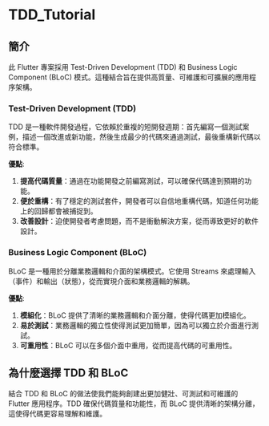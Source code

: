 # TDD_Tutorial

## 簡介

此 Flutter 專案採用 Test-Driven Development (TDD) 和 Business Logic Component (BLoC) 模式。這種結合旨在提供高質量、可維護和可擴展的應用程序架構。

### Test-Driven Development (TDD)

TDD 是一種軟件開發過程，它依賴於重複的短開發週期：首先編寫一個測試案例，描述一個改進或新功能，然後生成最少的代碼來通過測試，最後重構新代碼以符合標準。

**優點**:

1. **提高代碼質量**：通過在功能開發之前編寫測試，可以確保代碼達到預期的功能。
2. **便於重構**：有了穩定的測試套件，開發者可以自信地重構代碼，知道任何功能上的回歸都會被捕捉到。
3. **改善設計**：迫使開發者考慮問題，而不是衝動解決方案，從而導致更好的軟件設計。

### Business Logic Component (BLoC)

BLoC 是一種用於分離業務邏輯和介面的架構模式。它使用 Streams 來處理輸入（事件）和輸出（狀態），從而實現介面和業務邏輯的解耦。

**優點**:

1. **模組化**：BLoC 提供了清晰的業務邏輯和介面分離，使得代碼更加模組化。
2. **易於測試**：業務邏輯的獨立性使得測試更加簡單，因為可以獨立於介面進行測試。
3. **可重用性**：BLoC 可以在多個介面中重用，從而提高代碼的可重用性。

## 為什麼選擇 TDD 和 BLoC

結合 TDD 和 BLoC 的做法使我們能夠創建出更加健壯、可測試和可維護的 Flutter 應用程序。TDD 確保代碼質量和功能性，而 BLoC 提供清晰的架構分離，這使得代碼更容易理解和維護。

